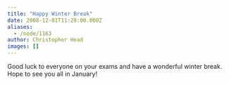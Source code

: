 ```yaml
---
title: "Happy Winter Break"
date: 2008-12-01T11:28:00.000Z
aliases:
  - /node/1163
author: Christopher Head
images: []
---
```


<div class="field field-name-body field-type-text-with-summary field-label-hidden"><div class="field-items"><div class="field-item even"><p>Good luck to everyone on your exams and have a wonderful winter break. Hope to see you all in January!</p>
</div></div></div>    <footer>
          </footer>
